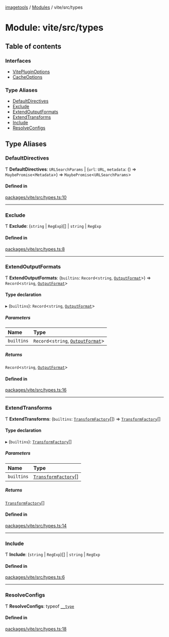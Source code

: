 [imagetools](../README.md) / [Modules](../modules.md) / vite/src/types

# Module: vite/src/types

## Table of contents

### Interfaces

- [VitePluginOptions](../interfaces/vite_src_types.VitePluginOptions.md)
- [CacheOptions](../interfaces/vite_src_types.CacheOptions.md)

### Type Aliases

- [DefaultDirectives](vite_src_types.md#defaultdirectives)
- [Exclude](vite_src_types.md#exclude)
- [ExtendOutputFormats](vite_src_types.md#extendoutputformats)
- [ExtendTransforms](vite_src_types.md#extendtransforms)
- [Include](vite_src_types.md#include)
- [ResolveConfigs](vite_src_types.md#resolveconfigs)

## Type Aliases

### DefaultDirectives

Ƭ **DefaultDirectives**: `URLSearchParams` \| (`url`: `URL`, `metadata`: () => `MaybePromise`<`Metadata`\>) => `MaybePromise`<`URLSearchParams`\>

#### Defined in

[packages/vite/src/types.ts:10](https://github.com/JonasKruckenberg/imagetools/blob/4ebc88f/packages/vite/src/types.ts#L10)

___

### Exclude

Ƭ **Exclude**: (`string` \| `RegExp`)[] \| `string` \| `RegExp`

#### Defined in

[packages/vite/src/types.ts:8](https://github.com/JonasKruckenberg/imagetools/blob/4ebc88f/packages/vite/src/types.ts#L8)

___

### ExtendOutputFormats

Ƭ **ExtendOutputFormats**: (`builtins`: `Record`<`string`, [`OutputFormat`](vite_src.md#outputformat)\>) => `Record`<`string`, [`OutputFormat`](vite_src.md#outputformat)\>

#### Type declaration

▸ (`builtins`): `Record`<`string`, [`OutputFormat`](vite_src.md#outputformat)\>

##### Parameters

| Name | Type |
| :------ | :------ |
| `builtins` | `Record`<`string`, [`OutputFormat`](vite_src.md#outputformat)\> |

##### Returns

`Record`<`string`, [`OutputFormat`](vite_src.md#outputformat)\>

#### Defined in

[packages/vite/src/types.ts:16](https://github.com/JonasKruckenberg/imagetools/blob/4ebc88f/packages/vite/src/types.ts#L16)

___

### ExtendTransforms

Ƭ **ExtendTransforms**: (`builtins`: [`TransformFactory`](vite_src.md#transformfactory)[]) => [`TransformFactory`](vite_src.md#transformfactory)[]

#### Type declaration

▸ (`builtins`): [`TransformFactory`](vite_src.md#transformfactory)[]

##### Parameters

| Name | Type |
| :------ | :------ |
| `builtins` | [`TransformFactory`](vite_src.md#transformfactory)[] |

##### Returns

[`TransformFactory`](vite_src.md#transformfactory)[]

#### Defined in

[packages/vite/src/types.ts:14](https://github.com/JonasKruckenberg/imagetools/blob/4ebc88f/packages/vite/src/types.ts#L14)

___

### Include

Ƭ **Include**: (`string` \| `RegExp`)[] \| `string` \| `RegExp`

#### Defined in

[packages/vite/src/types.ts:6](https://github.com/JonasKruckenberg/imagetools/blob/4ebc88f/packages/vite/src/types.ts#L6)

___

### ResolveConfigs

Ƭ **ResolveConfigs**: typeof [`__type`](../interfaces/vite_src_types.VitePluginOptions.md#__type)

#### Defined in

[packages/vite/src/types.ts:18](https://github.com/JonasKruckenberg/imagetools/blob/4ebc88f/packages/vite/src/types.ts#L18)
